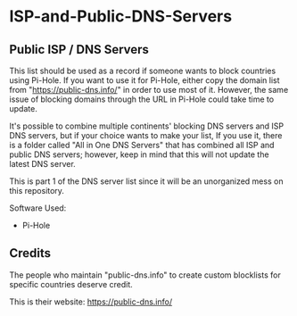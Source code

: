 # ISP-and-Public-DNS-Servers


Public ISP / DNS Servers
-------------------------------------

This list should be used as a record if someone wants to block countries using Pi-Hole. If you want to use it for Pi-Hole, either copy the domain list from "https://public-dns.info/" in order to use most of it. However, the same issue of blocking domains through the URL in Pi-Hole could take time to update.

It's possible to combine multiple continents' blocking DNS servers and ISP DNS servers, but if your choice wants to make your list, If you use it, there is a folder called "All in One DNS Servers" that has combined all ISP and public DNS servers; however, keep in mind that this will not update the latest DNS server.

This is part 1 of the DNS server list since it will be an unorganized mess on this repository.

Software Used:

- Pi-Hole

Credits
-------------------

The people who maintain "public-dns.info" to create custom blocklists for specific countries deserve credit.

This is their website: https://public-dns.info/
